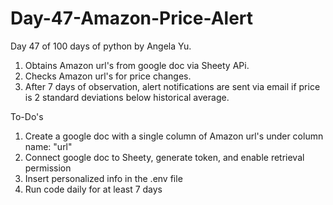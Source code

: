 # Day-47-Amazon-Price-Alert
Day 47 of 100 days of python by Angela Yu.


1) Obtains Amazon url's from google doc via Sheety APi. 
2) Checks Amazon url's for price changes. 
3) After 7 days of observation, alert notifications are sent via email if price is 2 standard deviations below historical average.

To-Do's
1) Create a google doc with a single column of Amazon url's under column name: "url"
2) Connect google doc to Sheety, generate token, and enable retrieval permission
3) Insert personalized info in the .env file
4) Run code daily for at least 7 days
